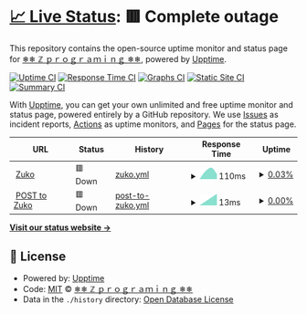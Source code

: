 # [📈 Live Status](https://zuko-xdev.github.io/status): <!--live status--> **🟥 Complete outage**

This repository contains the open-source uptime monitor and status page for [❄❄ ℤ ｐｒｏｇｒａｍｉｎｇ ❄❄](http://zuko.pro/), powered by [Upptime](https://github.com/upptime/upptime).

[![Uptime CI](https://github.com/zuko-xdev/status/workflows/Uptime%20CI/badge.svg)](https://github.com/zuko-xdev/status/actions?query=workflow%3A%22Uptime+CI%22)
[![Response Time CI](https://github.com/zuko-xdev/status/workflows/Response%20Time%20CI/badge.svg)](https://github.com/zuko-xdev/status/actions?query=workflow%3A%22Response+Time+CI%22)
[![Graphs CI](https://github.com/zuko-xdev/status/workflows/Graphs%20CI/badge.svg)](https://github.com/zuko-xdev/status/actions?query=workflow%3A%22Graphs+CI%22)
[![Static Site CI](https://github.com/zuko-xdev/status/workflows/Static%20Site%20CI/badge.svg)](https://github.com/zuko-xdev/status/actions?query=workflow%3A%22Static+Site+CI%22)
[![Summary CI](https://github.com/zuko-xdev/status/workflows/Summary%20CI/badge.svg)](https://github.com/zuko-xdev/status/actions?query=workflow%3A%22Summary+CI%22)

With [Upptime](https://upptime.js.org), you can get your own unlimited and free uptime monitor and status page, powered entirely by a GitHub repository. We use [Issues](https://github.com/zuko-xdev/status/issues) as incident reports, [Actions](https://github.com/zuko-xdev/status/actions) as uptime monitors, and [Pages](https://zuko-xdev.github.io/status) for the status page.

<!--start: status pages-->
<!-- This summary is generated by Upptime (https://github.com/upptime/upptime) -->
<!-- Do not edit this manually, your changes will be overwritten -->
<!-- prettier-ignore -->
| URL | Status | History | Response Time | Uptime |
| --- | ------ | ------- | ------------- | ------ |
| <img alt="" src="https://icons.duckduckgo.com/ip3/ps1787.zuko.pro.ico" height="13"> [Zuko](https://ps1787.zuko.pro) | 🟥 Down | [zuko.yml](https://github.com/zuko-xdev/status/commits/HEAD/history/zuko.yml) | <details><summary><img alt="Response time graph" src="./graphs/zuko/response-time-week.png" height="20"> 110ms</summary><br><a href="https://zuko-xdev.github.io/status/history/zuko"><img alt="Response time 110" src="https://img.shields.io/endpoint?url=https%3A%2F%2Fraw.githubusercontent.com%2Fzuko-xdev%2Fstatus%2FHEAD%2Fapi%2Fzuko%2Fresponse-time.json"></a><br><a href="https://zuko-xdev.github.io/status/history/zuko"><img alt="24-hour response time 110" src="https://img.shields.io/endpoint?url=https%3A%2F%2Fraw.githubusercontent.com%2Fzuko-xdev%2Fstatus%2FHEAD%2Fapi%2Fzuko%2Fresponse-time-day.json"></a><br><a href="https://zuko-xdev.github.io/status/history/zuko"><img alt="7-day response time 110" src="https://img.shields.io/endpoint?url=https%3A%2F%2Fraw.githubusercontent.com%2Fzuko-xdev%2Fstatus%2FHEAD%2Fapi%2Fzuko%2Fresponse-time-week.json"></a><br><a href="https://zuko-xdev.github.io/status/history/zuko"><img alt="30-day response time 110" src="https://img.shields.io/endpoint?url=https%3A%2F%2Fraw.githubusercontent.com%2Fzuko-xdev%2Fstatus%2FHEAD%2Fapi%2Fzuko%2Fresponse-time-month.json"></a><br><a href="https://zuko-xdev.github.io/status/history/zuko"><img alt="1-year response time 110" src="https://img.shields.io/endpoint?url=https%3A%2F%2Fraw.githubusercontent.com%2Fzuko-xdev%2Fstatus%2FHEAD%2Fapi%2Fzuko%2Fresponse-time-year.json"></a></details> | <details><summary><a href="https://zuko-xdev.github.io/status/history/zuko">0.03%</a></summary><a href="https://zuko-xdev.github.io/status/history/zuko"><img alt="All-time uptime 0.03%" src="https://img.shields.io/endpoint?url=https%3A%2F%2Fraw.githubusercontent.com%2Fzuko-xdev%2Fstatus%2FHEAD%2Fapi%2Fzuko%2Fuptime.json"></a><br><a href="https://zuko-xdev.github.io/status/history/zuko"><img alt="24-hour uptime 0.03%" src="https://img.shields.io/endpoint?url=https%3A%2F%2Fraw.githubusercontent.com%2Fzuko-xdev%2Fstatus%2FHEAD%2Fapi%2Fzuko%2Fuptime-day.json"></a><br><a href="https://zuko-xdev.github.io/status/history/zuko"><img alt="7-day uptime 0.03%" src="https://img.shields.io/endpoint?url=https%3A%2F%2Fraw.githubusercontent.com%2Fzuko-xdev%2Fstatus%2FHEAD%2Fapi%2Fzuko%2Fuptime-week.json"></a><br><a href="https://zuko-xdev.github.io/status/history/zuko"><img alt="30-day uptime 0.03%" src="https://img.shields.io/endpoint?url=https%3A%2F%2Fraw.githubusercontent.com%2Fzuko-xdev%2Fstatus%2FHEAD%2Fapi%2Fzuko%2Fuptime-month.json"></a><br><a href="https://zuko-xdev.github.io/status/history/zuko"><img alt="1-year uptime 0.03%" src="https://img.shields.io/endpoint?url=https%3A%2F%2Fraw.githubusercontent.com%2Fzuko-xdev%2Fstatus%2FHEAD%2Fapi%2Fzuko%2Fuptime-year.json"></a></details>
| <img alt="" src="https://icons.duckduckgo.com/ip3/ps1787.zuko.pro.ico" height="13"> [POST to Zuko](https://ps1787.zuko.pro) | 🟥 Down | [post-to-zuko.yml](https://github.com/zuko-xdev/status/commits/HEAD/history/post-to-zuko.yml) | <details><summary><img alt="Response time graph" src="./graphs/post-to-zuko/response-time-week.png" height="20"> 13ms</summary><br><a href="https://zuko-xdev.github.io/status/history/post-to-zuko"><img alt="Response time 13" src="https://img.shields.io/endpoint?url=https%3A%2F%2Fraw.githubusercontent.com%2Fzuko-xdev%2Fstatus%2FHEAD%2Fapi%2Fpost-to-zuko%2Fresponse-time.json"></a><br><a href="https://zuko-xdev.github.io/status/history/post-to-zuko"><img alt="24-hour response time 13" src="https://img.shields.io/endpoint?url=https%3A%2F%2Fraw.githubusercontent.com%2Fzuko-xdev%2Fstatus%2FHEAD%2Fapi%2Fpost-to-zuko%2Fresponse-time-day.json"></a><br><a href="https://zuko-xdev.github.io/status/history/post-to-zuko"><img alt="7-day response time 13" src="https://img.shields.io/endpoint?url=https%3A%2F%2Fraw.githubusercontent.com%2Fzuko-xdev%2Fstatus%2FHEAD%2Fapi%2Fpost-to-zuko%2Fresponse-time-week.json"></a><br><a href="https://zuko-xdev.github.io/status/history/post-to-zuko"><img alt="30-day response time 13" src="https://img.shields.io/endpoint?url=https%3A%2F%2Fraw.githubusercontent.com%2Fzuko-xdev%2Fstatus%2FHEAD%2Fapi%2Fpost-to-zuko%2Fresponse-time-month.json"></a><br><a href="https://zuko-xdev.github.io/status/history/post-to-zuko"><img alt="1-year response time 13" src="https://img.shields.io/endpoint?url=https%3A%2F%2Fraw.githubusercontent.com%2Fzuko-xdev%2Fstatus%2FHEAD%2Fapi%2Fpost-to-zuko%2Fresponse-time-year.json"></a></details> | <details><summary><a href="https://zuko-xdev.github.io/status/history/post-to-zuko">0.00%</a></summary><a href="https://zuko-xdev.github.io/status/history/post-to-zuko"><img alt="All-time uptime 0.00%" src="https://img.shields.io/endpoint?url=https%3A%2F%2Fraw.githubusercontent.com%2Fzuko-xdev%2Fstatus%2FHEAD%2Fapi%2Fpost-to-zuko%2Fuptime.json"></a><br><a href="https://zuko-xdev.github.io/status/history/post-to-zuko"><img alt="24-hour uptime 0.00%" src="https://img.shields.io/endpoint?url=https%3A%2F%2Fraw.githubusercontent.com%2Fzuko-xdev%2Fstatus%2FHEAD%2Fapi%2Fpost-to-zuko%2Fuptime-day.json"></a><br><a href="https://zuko-xdev.github.io/status/history/post-to-zuko"><img alt="7-day uptime 0.00%" src="https://img.shields.io/endpoint?url=https%3A%2F%2Fraw.githubusercontent.com%2Fzuko-xdev%2Fstatus%2FHEAD%2Fapi%2Fpost-to-zuko%2Fuptime-week.json"></a><br><a href="https://zuko-xdev.github.io/status/history/post-to-zuko"><img alt="30-day uptime 0.00%" src="https://img.shields.io/endpoint?url=https%3A%2F%2Fraw.githubusercontent.com%2Fzuko-xdev%2Fstatus%2FHEAD%2Fapi%2Fpost-to-zuko%2Fuptime-month.json"></a><br><a href="https://zuko-xdev.github.io/status/history/post-to-zuko"><img alt="1-year uptime 0.00%" src="https://img.shields.io/endpoint?url=https%3A%2F%2Fraw.githubusercontent.com%2Fzuko-xdev%2Fstatus%2FHEAD%2Fapi%2Fpost-to-zuko%2Fuptime-year.json"></a></details>

<!--end: status pages-->

[**Visit our status website →**](https://zuko-xdev.github.io/status)

## 📄 License

- Powered by: [Upptime](https://github.com/upptime/upptime)
- Code: [MIT](./LICENSE) © [❄❄ ℤ ｐｒｏｇｒａｍｉｎｇ ❄❄](http://zuko.pro/)
- Data in the `./history` directory: [Open Database License](https://opendatacommons.org/licenses/odbl/1-0/)
